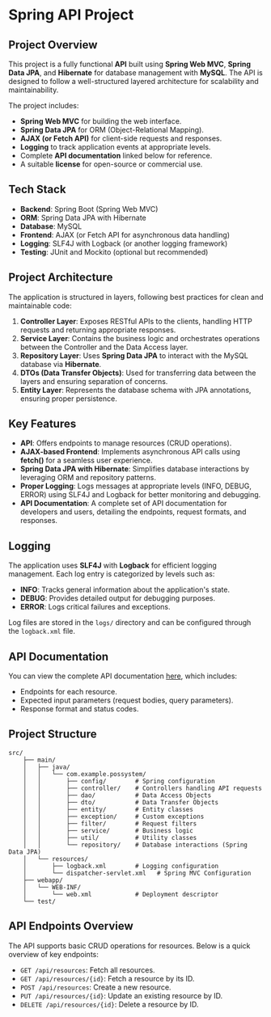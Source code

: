 # **Spring API Project**

## **Project Overview**
This project is a fully functional **API** built using **Spring Web MVC**, **Spring Data JPA**, and **Hibernate** for database management with **MySQL**. The API is designed to follow a well-structured layered architecture for scalability and maintainability.

The project includes:
- **Spring Web MVC** for building the web interface.
- **Spring Data JPA** for ORM (Object-Relational Mapping).
- **AJAX (or Fetch API)** for client-side requests and responses.
- **Logging** to track application events at appropriate levels.
- Complete **API documentation** linked below for reference.
- A suitable **license** for open-source or commercial use.

## **Tech Stack**
- **Backend**: Spring Boot (Spring Web MVC)
- **ORM**: Spring Data JPA with Hibernate
- **Database**: MySQL
- **Frontend**: AJAX (or Fetch API for asynchronous data handling)
- **Logging**: SLF4J with Logback (or another logging framework)
- **Testing**: JUnit and Mockito (optional but recommended)

## **Project Architecture**
The application is structured in layers, following best practices for clean and maintainable code:
1. **Controller Layer**: Exposes RESTful APIs to the clients, handling HTTP requests and returning appropriate responses.
2. **Service Layer**: Contains the business logic and orchestrates operations between the Controller and the Data Access layer.
3. **Repository Layer**: Uses **Spring Data JPA** to interact with the MySQL database via **Hibernate**.
4. **DTOs (Data Transfer Objects)**: Used for transferring data between the layers and ensuring separation of concerns.
5. **Entity Layer**: Represents the database schema with JPA annotations, ensuring proper persistence.

## **Key Features**
- **API**: Offers endpoints to manage resources (CRUD operations).
- **AJAX-based Frontend**: Implements asynchronous API calls using **fetch()** for a seamless user experience.
- **Spring Data JPA with Hibernate**: Simplifies database interactions by leveraging ORM and repository patterns.
- **Proper Logging**: Logs messages at appropriate levels (INFO, DEBUG, ERROR) using SLF4J and Logback for better monitoring and debugging.
- **API Documentation**: A complete set of API documentation for developers and users, detailing the endpoints, request formats, and responses.

## **Logging**
The application uses **SLF4J** with **Logback** for efficient logging management. Each log entry is categorized by levels such as:
- **INFO**: Tracks general information about the application's state.
- **DEBUG**: Provides detailed output for debugging purposes.
- **ERROR**: Logs critical failures and exceptions.

Log files are stored in the `logs/` directory and can be configured through the `logback.xml` file.

## **API Documentation**
You can view the complete API documentation [here](https://www.postman.com/supply-engineer-31331527/possystem-spring/collection/vc5wb07/possystem-spring?action=share&creator=36186170), which includes:
- Endpoints for each resource.
- Expected input parameters (request bodies, query parameters).
- Response format and status codes.

## **Project Structure**
```
src/
    ├── main/
    │   ├── java/
    │   │   └── com.example.possystem/
    │   │       ├── config/        # Spring configuration
    │   │       ├── controller/    # Controllers handling API requests
    │   │       ├── dao/           # Data Access Objects
    │   │       ├── dto/           # Data Transfer Objects
    │   │       ├── entity/        # Entity classes
    │   │       ├── exception/     # Custom exceptions
    │   │       ├── filter/        # Request filters
    │   │       ├── service/       # Business logic
    │   │       ├── util/          # Utility classes
    │   │       └── repository/    # Database interactions (Spring Data JPA)
    │   └── resources/
    │       ├── logback.xml        # Logging configuration
    │       └── dispatcher-servlet.xml   # Spring MVC Configuration
    ├── webapp/
    │   └── WEB-INF/
    │       └── web.xml            # Deployment descriptor
    └── test/ 
```

## **API Endpoints Overview**
The API supports basic CRUD operations for resources. Below is a quick overview of key endpoints:
- `GET /api/resources`: Fetch all resources.
- `GET /api/resources/{id}`: Fetch a resource by its ID.
- `POST /api/resources`: Create a new resource.
- `PUT /api/resources/{id}`: Update an existing resource by ID.
- `DELETE /api/resources/{id}`: Delete a resource by ID.
